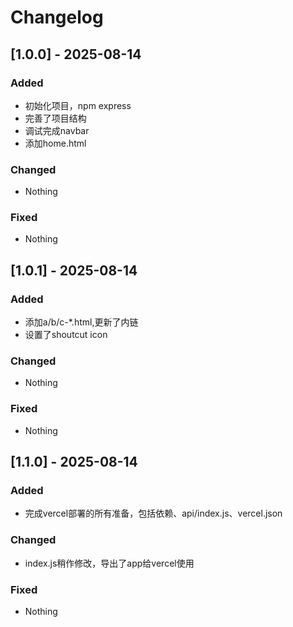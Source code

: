 # Changelog

<!-- ppppppppppppppppppppppppppppppppppppppppppppppppppppppppppppppppppppppppppppppppppppppppppppp -->

## [1.0.0] - 2025-08-14

### Added

- 初始化项目，npm express
- 完善了项目结构
- 调试完成navbar
- 添加home.html

### Changed

- Nothing

### Fixed

- Nothing

<!-- ppppppppppppppppppppppppppppppppppppppppppppppppppppppppppppppppppppppppppppppppppppppppppppp -->

## [1.0.1] - 2025-08-14

### Added

- 添加a/b/c-*.html,更新了内链
- 设置了shoutcut icon

### Changed

- Nothing

### Fixed

- Nothing

<!-- ppppppppppppppppppppppppppppppppppppppppppppppppppppppppppppppppppppppppppppppppppppppppppppp -->

## [1.1.0] - 2025-08-14

### Added

- 完成vercel部署的所有准备，包括依赖、api/index.js、vercel.json

### Changed

- index.js稍作修改，导出了app给vercel使用

### Fixed

- Nothing

<!-- ppppppppppppppppppppppppppppppppppppppppppppppppppppppppppppppppppppppppppppppppppppppppppppp -->